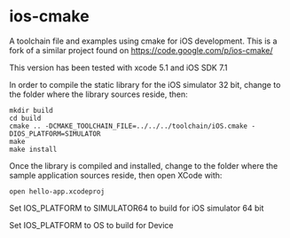 ios-cmake
=========

A toolchain file and examples using cmake for iOS development. This is a fork of a similar project found on https://code.google.com/p/ios-cmake/

This version has been tested with xcode 5.1 and iOS SDK 7.1

In order to compile the static library for the iOS simulator 32 bit, change to the folder where the library sources reside, then:

	mkdir build
	cd build
 	cmake .. -DCMAKE_TOOLCHAIN_FILE=../../../toolchain/iOS.cmake -DIOS_PLATFORM=SIMULATOR
 	make
 	make install

 Once the library is compiled and installed, change to the folder where the sample application sources reside, then open XCode with:

 	open hello-app.xcodeproj


Set IOS_PLATFORM to SIMULATOR64 to build for iOS simulator 64 bit

Set IOS_PLATFORM to OS to build for Device
